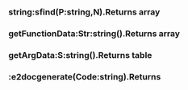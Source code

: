 ### string:sfind(P:string,N).Returns array
### getFunctionData:Str:string().Returns array
### getArgData:S:string().Returns table
### :e2docgenerate(Code:string).Returns 
